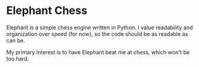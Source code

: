 # Elephant Chess

Elephant is a simple chess engine written in Python. I value readability and organization over speed (for now), so the code should be as readable as can be.

My primary interest is to have Elephant beat me at chess, which won't be too hard.
